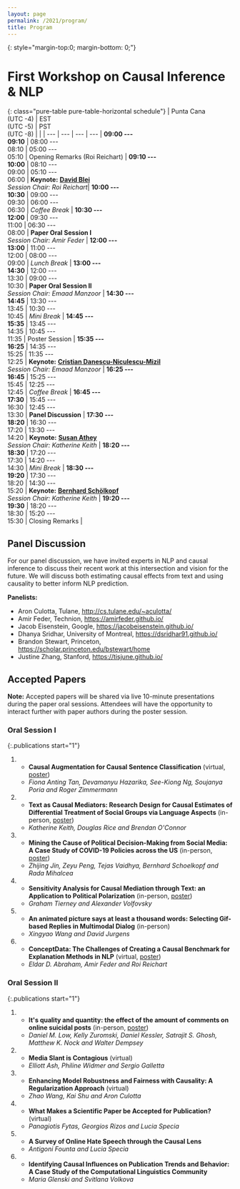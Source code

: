 ```yaml
---
layout: page
permalink: /2021/program/
title: Program 
---
```


{: style="margin-top:0; margin-bottom: 0;"}
# First Workshop on Causal Inference & NLP

<p style="margin-bottom: 1.2em;"></p>

{: class="pure-table pure-table-horizontal schedule"}
| Punta Cana<br/>(UTC -4) | EST<br/>(UTC -5) | PST<br/>(UTC -8) | |
| --- | --- | --- | --- |
**09:00 ---<br/>09:10** | 08:00 ---<br/>08:10 | 05:00 ---<br/>05:10 | Opening Remarks (Roi Reichart) |
**09:10 ---<br/>10:00**	| 08:10 ---<br/>09:00 | 05:10 ---<br/>06:00 | **Keynote:** **[David Blei](http://www.cs.columbia.edu/~blei/)**<br/>*Session Chair: Roi Reichart*|
**10:00 ---<br/>10:30**	| 09:00 ---<br/>09:30 | 06:00 ---<br/>06:30 | *Coffee Break* |
**10:30 ---<br/>12:00**	| 09:30 ---<br/>11:00 | 06:30 ---<br/>08:00 | **Paper Oral Session I**<br/>*Session Chair: Amir Feder* |
**12:00 ---<br/>13:00**	| 11:00 ---<br/>12:00 | 08:00 ---<br/>09:00 | *Lunch Break* |
**13:00 ---<br/>14:30**	| 12:00 ---<br/>13:30 | 09:00 ---<br/>10:30 | **Paper Oral Session II**<br/>*Session Chair: Emaad Manzoor* |
**14:30 ---<br/>14:45**	| 13:30 ---<br/>13:45 | 10:30 ---<br/>10:45 | *Mini Break* |
**14:45 ---<br/>15:35**	| 13:45 ---<br/>14:35 | 10:45 ---<br/>11:35 | Poster Session |
**15:35 ---<br/>16:25**	| 14:35 ---<br/>15:25 | 11:35 ---<br/>12:25 | **Keynote:** **[Cristian Danescu-Niculescu-Mizil](https://www.cs.cornell.edu/~cristian/)**<br/>*Session Chair: Emaad Manzoor* |
**16:25 ---<br/>16:45**	| 15:25 ---<br/>15:45 | 12:25 ---<br/>12:45 | *Coffee Break* |
**16:45 ---<br/>17:30**	| 15:45 ---<br/>16:30 | 12:45 ---<br/>13:30 | **Panel Discussion** |
**17:30 ---<br/>18:20**	| 16:30 ---<br/>17:20 | 13:30 ---<br/>14:20 | **Keynote:** **[Susan Athey](https://athey.people.stanford.edu/)**<br/>*Session Chair: Katherine Keith* |
**18:20 ---<br/>18:30**	| 17:20 ---<br/>17:30 | 14:20 ---<br/>14:30 | *Mini Break* |
**18:30 ---<br/>19:20**	| 17:30 ---<br/>18:20 | 14:30 ---<br/>15:20 | **Keynote:** **[‪Bernhard Schölkopf](https://www.is.mpg.de/~bs)**<br/>*Session Chair: Katherine Keith* |
**19:20 ---<br/>19:30** | 18:20 ---<br/>18:30 | 15:20 ---<br/>15:30 | Closing Remarks |

## Panel Discussion

For our panel discussion, we have invited experts in NLP and causal inference to discuss their recent work at this intersection and vision for the future. We will discuss both estimating causal effects from text and using causality to better inform NLP prediction.

**Panelists:**

   * Aron Culotta, Tulane, http://cs.tulane.edu/~aculotta/
   * Amir Feder, Technion, https://amirfeder.github.io/
   * Jacob Eisenstein, Google, https://jacobeisenstein.github.io/
   * Dhanya Sridhar, University of Montreal, https://dsridhar91.github.io/
   * Brandon Stewart, Princeton, https://scholar.princeton.edu/bstewart/home
   * Justine Zhang, Stanford, https://tisjune.github.io/

## Accepted Papers

**Note:** Accepted papers will be shared via live 10-minute presentations
during the paper oral sessions. Attendees will have the opportunity
to interact further with paper authors during the poster session.

### Oral Session I

{:.publications start="1"}
   1. * **Causal Augmentation for Causal Sentence Classification** (virtual, [poster](https://s3.amazonaws.com/pf-upload-01/u-59356/0/2021-10-20/zd43kko/CausalAugment_CINLP_2021_Presentation_POSTER.pdf))
      * *Fiona Anting Tan, Devamanyu Hazarika, See-Kiong Ng, Soujanya Poria and Roger Zimmermann*
  
   2. * **Text as Causal Mediators: Research Design for Causal Estimates of Differential Treatment of Social Groups via Language Aspects** (in-person, [poster](https://drive.google.com/file/d/1787tdZp6XaT1Rsl9-g5iQIRtbwBeYbFr/view?usp=drive_web))
      * *Katherine Keith, Douglas Rice and Brendan O'Connor*
  
   3. * **Mining the Cause of Political Decision-Making from Social Media: A Case Study of COVID-19 Policies across the US** (in-person, [poster](https://drive.google.com/file/d/1dZ-yd4uc0T9HPbjQ7tsEBZw9ddoFfcYT/))
      * *Zhijing Jin, Zeyu Peng, Tejas Vaidhya, Bernhard Schoelkopf and Rada Mihalcea*

   4. * **Sensitivity Analysis for Causal Mediation through Text: an Application to Political Polarization** (in-person, [poster](https://www.dropbox.com/s/2iyerl73np3n1ui/poster.pdf?dl=0))
      * *Graham Tierney and Alexander Volfovsky*
   
   5. * **An animated picture says at least a thousand words: Selecting Gif-based Replies in Multimodal Dialog** (in-person)
       * *Xingyao Wang and David Jurgens*

   6. * **ConceptData: The Challenges of Creating a Causal Benchmark for Explanation Methods in NLP** (virtual, [poster](https://drive.google.com/drive/folders/1CXUuc_8CKNVvV_ME3B9zXO0zW91EkgJu?usp=sharing))
      * *Eldar D. Abraham, Amir Feder and Roi Reichart*

### Oral Session II

   {:.publications start="1"}
   1. * **It's quality and quantity: the effect of the amount of comments on online suicidal posts** (in-person, [poster](https://drive.google.com/file/d/1kUyRYpjo0u6G2iQhXqUAG0Iv6THaEVCA/view?usp=gmail))
       * *Daniel M. Low, Kelly Zuromski, Daniel Kessler, Satrajit S. Ghosh, Matthew K. Nock and Walter Dempsey*
  
   2. * **Media Slant is Contagious** (virtual)
      * *Elliott Ash, Philine Widmer and Sergio Galletta*
   
   3. * **Enhancing Model Robustness and Fairness with Causality: A Regularization Approach** (virtual)
      * *Zhao Wang, Kai Shu and Aron Culotta*
  
   4. * **What Makes a Scientific Paper be Accepted for Publication?** (virtual)
      * *Panagiotis Fytas, Georgios Rizos and Lucia Specia*

   5. * **A Survey of Online Hate Speech through the Causal Lens**
      * *Antigoni Founta and Lucia Specia*

   6. * **Identifying Causal Influences on Publication Trends and Behavior: A Case Study of the Computational Linguistics Community**
       * *Maria Glenski and Svitlana Volkova*
